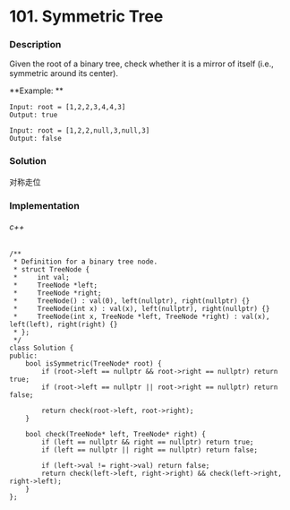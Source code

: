 # 101. Symmetric Tree

### Description

Given the root of a binary tree, check whether it is a mirror of itself (i.e., symmetric around its center).

**Example: **

```
Input: root = [1,2,2,3,4,4,3]
Output: true
```

```
Input: root = [1,2,2,null,3,null,3]
Output: false
```

### Solution

对称走位

### Implementation

###### c++

```
/**
 * Definition for a binary tree node.
 * struct TreeNode {
 *     int val;
 *     TreeNode *left;
 *     TreeNode *right;
 *     TreeNode() : val(0), left(nullptr), right(nullptr) {}
 *     TreeNode(int x) : val(x), left(nullptr), right(nullptr) {}
 *     TreeNode(int x, TreeNode *left, TreeNode *right) : val(x), left(left), right(right) {}
 * };
 */
class Solution {
public:
    bool isSymmetric(TreeNode* root) {
        if (root->left == nullptr && root->right == nullptr) return true;
        if (root->left == nullptr || root->right == nullptr) return false;

        return check(root->left, root->right); 
    }

    bool check(TreeNode* left, TreeNode* right) {
        if (left == nullptr && right == nullptr) return true;
        if (left == nullptr || right == nullptr) return false; 

        if (left->val != right->val) return false;
        return check(left->left, right->right) && check(left->right, right->left);
    }
};
```
